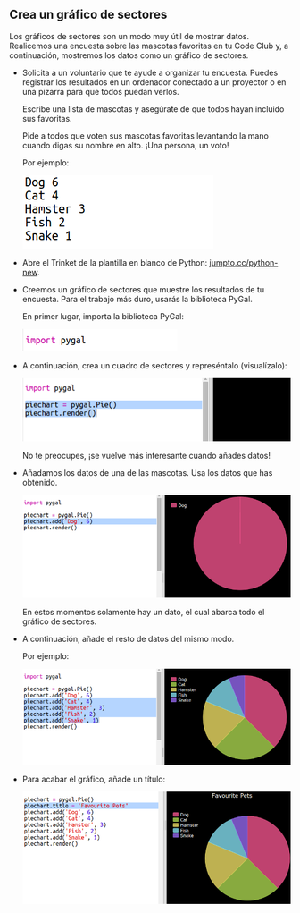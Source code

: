 ## Crea un gráfico de sectores

Los gráficos de sectores son un modo muy útil de mostrar datos. Realicemos una encuesta sobre las mascotas favoritas en tu Code Club y, a continuación, mostremos los datos como un gráfico de sectores. 

+ Solicita a un voluntario que te ayude a organizar tu encuesta. Puedes registrar los resultados en un ordenador conectado a un proyector o en una pizarra para que todos puedan verlos. 

  Escribe una lista de mascotas y asegúrate de que todos hayan incluido sus favoritas. 
  
  Pide a todos que voten sus mascotas favoritas levantando la mano cuando digas su nombre en alto. ¡Una persona, un voto!
  
  Por ejemplo:
  
  ![screenshot](images/pets-favourite.png)

+ Abre el Trinket de la plantilla en blanco de Python: <a href="http://jumpto.cc/python-new" target="_blank">jumpto.cc/python-new</a>. 

+ Creemos un gráfico de sectores que muestre los resultados de tu encuesta. Para el trabajo más duro, usarás la biblioteca PyGal.

  En primer lugar, importa la biblioteca PyGal:

  ![screenshot](images/pets-pygal.png)


+ A continuación, crea un cuadro de sectores y represéntalo (visualízalo):

  ![screenshot](images/pets-pie.png)
  
  No te preocupes, ¡se vuelve más interesante cuando añades datos!


+ Añadamos los datos de una de las mascotas. Usa los datos que has obtenido.

  ![screenshot](images/pets-add.png)
  
  En estos momentos solamente hay un dato, el cual abarca todo el gráfico de sectores. 

+ A continuación, añade el resto de datos del mismo modo. 

  Por ejemplo:
  
  ![screenshot](images/pets-add-all.png)
  
+ Para acabar el gráfico, añade un título:

  ![screenshot](images/pets-title.png)
